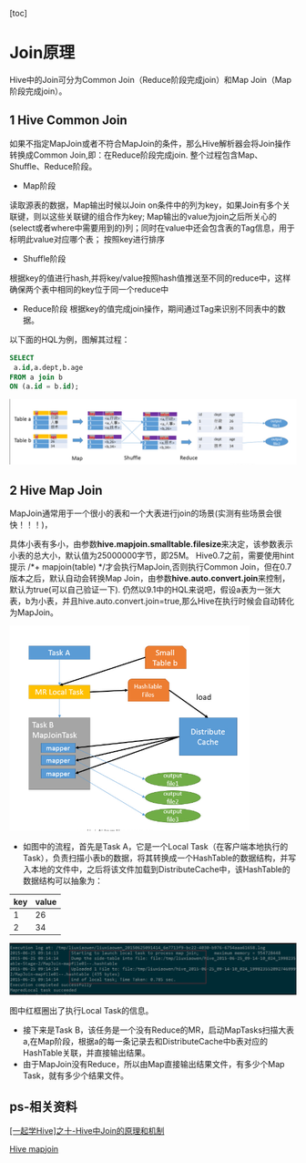 [toc]

# Join原理

Hive中的Join可分为Common Join（Reduce阶段完成join）和Map Join（Map阶段完成join）。

## 1 Hive Common Join

如果不指定MapJoin或者不符合MapJoin的条件，那么Hive解析器会将Join操作转换成Common Join,即：在Reduce阶段完成join.
整个过程包含Map、Shuffle、Reduce阶段。

- Map阶段

读取源表的数据，Map输出时候以Join on条件中的列为key，如果Join有多个关联键，则以这些关联键的组合作为key;
Map输出的value为join之后所关心的(select或者where中需要用到的)列；同时在value中还会包含表的Tag信息，用于标明此value对应哪个表；
按照key进行排序

- Shuffle阶段

根据key的值进行hash,并将key/value按照hash值推送至不同的reduce中，这样确保两个表中相同的key位于同一个reduce中

- Reduce阶段
    根据key的值完成join操作，期间通过Tag来识别不同表中的数据。

以下面的HQL为例，图解其过程：

```sql
SELECT 
 a.id,a.dept,b.age 
FROM a join b 
ON (a.id = b.id);
```

<img src="picture/image-20201110211014831.png" alt="image-20201110211014831" style="zoom:80%;" />

## 2 Hive Map Join

MapJoin通常用于一个很小的表和一个大表进行join的场景(实测有些场景会很快！！！)，

具体小表有多小，由参数**hive.mapjoin.smalltable.filesize**来决定，该参数表示小表的总大小，默认值为25000000字节，即25M。
Hive0.7之前，需要使用hint提示 /*+ mapjoin(table) */才会执行MapJoin,否则执行Common Join，但在0.7版本之后，默认自动会转换Map Join，由参数**hive.auto.convert.join**来控制，默认为true(可以自己验证一下).
仍然以9.1中的HQL来说吧，假设a表为一张大表，b为小表，并且hive.auto.convert.join=true,那么Hive在执行时候会自动转化为MapJoin。

<img src="picture/image-20201110211044854.png" alt="image-20201110211044854" style="zoom:60%;" />

- 如图中的流程，首先是Task A，它是一个Local Task（在客户端本地执行的Task），负责扫描小表b的数据，将其转换成一个HashTable的数据结构，并写入本地的文件中，之后将该文件加载到DistributeCache中，该HashTable的数据结构可以抽象为：

| key  | value |
| ---- | ----- |
| 1    | 26    |
| 2    | 34    |

<img src="picture/image-20201110211835788.png" alt="image-20201110211835788" style="zoom:70%;" />

图中红框圈出了执行Local Task的信息。

- 接下来是Task B，该任务是一个没有Reduce的MR，启动MapTasks扫描大表a,在Map阶段，根据a的每一条记录去和DistributeCache中b表对应的HashTable关联，并直接输出结果。
- 由于MapJoin没有Reduce，所以由Map直接输出结果文件，有多少个Map Task，就有多少个结果文件。

## ps-相关资料

[[一起学Hive]之十-Hive中Join的原理和机制](http://lxw1234.com/archives/2015/06/313.htm) 

[Hive mapjoin](https://www.cnblogs.com/qiuhong10/p/7698277.html)